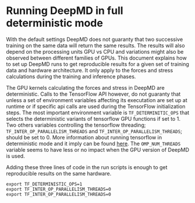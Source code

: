 # Running DeepMD in full deterministic mode

With the default settings DeepMD does not guaranty that two successive training on the same data will return the same results. The results will also depend on the processing units GPU vs CPU and variations might also be observed between different families of GPUs. This document explains how to set up DeepMD runs to get reproducible results for a given set of training data and hardware architecture. It only apply to the forces and stress calculations during the training and inference phases.

The GPU kernels calculating the forces and stress in DeepMD are deterministic. Calls to the TensorFlow API however, do not guaranty that unless a set of environment variables affecting its executation are set up at runtime or if specific api calls are used during the TensorFlow initialization steps. The most important environment variable is `TF_DETERMINITIC_OPS` that selects the deterministic variants of tensorflow GPU functions if set to 1. Two others variables controlling the tensorflow threading; `TF_INTER_OP_PARALLELISM_THREADS` and `TF_INTER_OP_PARALLELISM_THREADS`; should be set to 0. More information about running tensorflow in deterministic mode and it imply can be found [here](https://www.tensorflow.org/api_docs/python/tf/config/experimental/enable_op_determinism). The `OMP_NUM_THREADS` variable seems to have less or no impact when the GPU version of DeepMD is used.

Adding these three lines of code in the run scripts is enough to get reproducible results on the same hardware.

```[sh]
export TF_DETERMINISTIC_OPS=1
export TF_INTER_OP_PARALLELISM_THREADS=0
export TF_INTER_OP_PARALLELISM_THREADS=0
```
